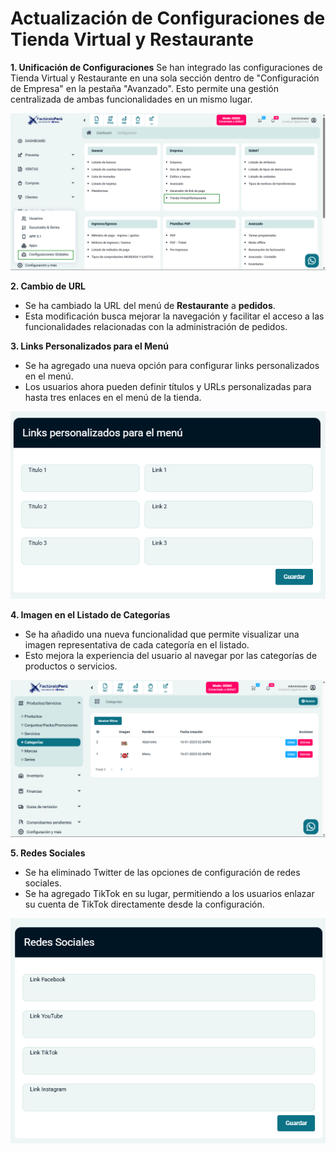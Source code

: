 # Actualización de Configuraciones de Tienda Virtual y Restaurante

**1. Unificación de Configuraciones**
Se han integrado las configuraciones de Tienda Virtual y Restaurante en una sola sección dentro de "Configuración de Empresa" en la pestaña "Avanzado". Esto permite una gestión centralizada de ambas funcionalidades en un mismo lugar.

![alt text](img/tienda-restaurante-1.png)

**2. Cambio de URL**
- Se ha cambiado la URL del menú de **Restaurante** a **pedidos**.
- Esta modificación busca mejorar la navegación y facilitar el acceso a las funcionalidades relacionadas con la administración de pedidos.

**3. Links Personalizados para el Menú**
- Se ha agregado una nueva opción para configurar links personalizados en el menú.
- Los usuarios ahora pueden definir títulos y URLs personalizadas para hasta tres enlaces en el menú de la tienda.

![alt text](img/tienda-restaurante-2.png)

**4. Imagen en el Listado de Categorías**
- Se ha añadido una nueva funcionalidad que permite visualizar una imagen representativa de cada categoría en el listado.
- Esto mejora la experiencia del usuario al navegar por las categorías de productos o servicios.

![alt text](img/tienda-restaurante-3.png)


**5. Redes Sociales**
- Se ha eliminado Twitter de las opciones de configuración de redes sociales.
- Se ha agregado TikTok en su lugar, permitiendo a los usuarios enlazar su cuenta de TikTok directamente desde la configuración.

![alt text](img/tienda-restaurante-4.png)


